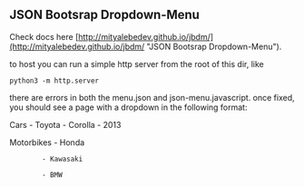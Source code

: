 ## JSON Bootsrap Dropdown-Menu

Check docs here [http://mityalebedev.github.io/jbdm/](http://mityalebedev.github.io/jbdm/ "JSON Bootsrap Dropdown-Menu").

to host you can run a simple http server from the root of this dir, like

`python3 -m http.server`

there are errors in both the menu.json and json-menu.javascript.  once fixed, you should see a page with a dropdown in the following format:

Cars - Toyota - Corolla - 2013

 Motorbikes - Honda
 
            - Kawasaki
            
            - BMW 
